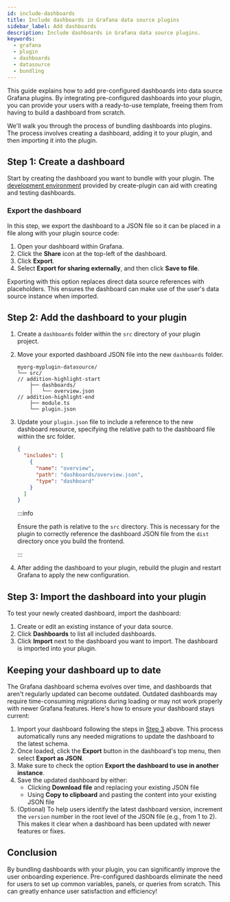 ```yaml
---
id: include-dashboards
title: Include dashboards in Grafana data source plugins
sidebar_label: Add dashboards
description: Include dashboards in Grafana data source plugins.
keywords:
  - grafana
  - plugin
  - dashboards
  - datasource
  - bundling
---
```


This guide explains how to add pre-configured dashboards into data source Grafana plugins. By integrating pre-configured dashboards into your plugin, you can provide your users with a ready-to-use template, freeing them from having to build a dashboard from scratch.

We'll walk you through the process of bundling dashboards into plugins. The process involves creating a dashboard, adding it to your plugin, and then importing it into the plugin.

## Step 1: Create a dashboard

Start by creating the dashboard you want to bundle with your plugin. The [development environment](/set-up/) provided by create-plugin can aid with creating and testing dashboards.

### Export the dashboard

In this step, we export the dashboard to a JSON file so it can be placed in a file along with your plugin source code:

1. Open your dashboard within Grafana.
1. Click the **Share** icon at the top-left of the dashboard.
1. Click **Export**.
1. Select **Export for sharing externally**, and then click **Save to file**.

Exporting with this option replaces direct data source references with placeholders. This ensures the dashboard can make use of the user's data source instance when imported.

## Step 2: Add the dashboard to your plugin

1. Create a `dashboards` folder within the `src` directory of your plugin project.

1. Move your exported dashboard JSON file into the new `dashboards` folder.
   ```shell
   myorg-myplugin-datasource/
   └── src/
   // addition-highlight-start
       ├── dashboards/
       │   └── overview.json
   // addition-highlight-end
       ├── module.ts
       └── plugin.json
   ```
1. Update your `plugin.json` file to include a reference to the new dashboard resource, specifying the relative path to the dashboard file within the src folder.

   ```json title="src/plugin.json"
   {
     "includes": [
       {
         "name": "overview",
         "path": "dashboards/overview.json",
         "type": "dashboard"
       }
     ]
   }
   ```

   :::info

   Ensure the path is relative to the `src` directory. This is necessary for the plugin to correctly reference the dashboard JSON file from the `dist` directory once you build the frontend.

   :::

1. After adding the dashboard to your plugin, rebuild the plugin and restart Grafana to apply the new configuration.

## Step 3: Import the dashboard into your plugin

To test your newly created dashboard, import the dashboard:

1. Create or edit an existing instance of your data source.
1. Click **Dashboards** to list all included dashboards.
1. Click **Import** next to the dashboard you want to import. The dashboard is imported into your plugin.

## Keeping your dashboard up to date

The Grafana dashboard schema evolves over time, and dashboards that aren't regularly updated can become outdated. Outdated dashboards may require time-consuming migrations during loading or may not work properly with newer Grafana features. Here's how to ensure your dashboard stays current:

1. Import your dashboard following the steps in [Step 3](#step-3-import-the-dashboard-into-your-plugin) above. This process automatically runs any needed migrations to update the dashboard to the latest schema.
1. Once loaded, click the **Export** button in the dashboard's top menu, then select **Export as JSON**.
1. Make sure to check the option **Export the dashboard to use in another instance**.
1. Save the updated dashboard by either:
   - Clicking **Download file** and replacing your existing JSON file
   - Using **Copy to clipboard** and pasting the content into your existing JSON file
1. (Optional) To help users identify the latest dashboard version, increment the `version` number in the root level of the JSON file (e.g., from 1 to 2). This makes it clear when a dashboard has been updated with newer features or fixes.

## Conclusion

By bundling dashboards with your plugin, you can significantly improve the user onboarding experience. Pre-configured dashboards eliminate the need for users to set up common variables, panels, or queries from scratch. This can greatly enhance user satisfaction and efficiency!
